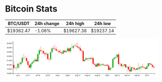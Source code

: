 # Bitcoin Stats

BTC/USDT|24h change|24h high|24h low|
|---|---|---|---|
|$19362.47|-1.06%|$19627.38|$19237.14|

<img src="./chart.svg">
